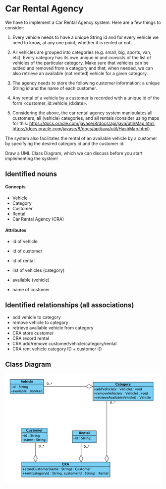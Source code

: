 # Car Rental Agency

We have to implement a Car Rental Agency system. Here are a few things to consider:

1) Every vehicle needs to have a unique String id and for every vehicle we need to know, at any one point, whether it is rented or not.

2) All vehicles are grouped into categories (e.g. small, big, sports, van, etc). Every category has its own unique id and consists of the list of vehicles of the particular category. Make sure that vehicles can be added and removed from a category and that, when needed, we can also retrieve an available (not rented) vehicle for a given category.

3) The agency needs to store the following customer information: a unique String id and the name of each customer.

4) Any rental of a vehicle by a customer is recorded with a unique id of the form <customer_id:vehicle_id:date>.

5) Considering the above, the car rental agency system manipulates all customers, all (vehicle) categories, and all rentals (consider using maps for this: https://docs.oracle.com/javase/8/docs/api/java/util/Map.html, https://docs.oracle.com/javase/8/docs/api/java/util/HashMap.html).

The system also facilitates the rental of an available vehicle by a customer by specifying the desired category id and the customer id.

Draw a UML Class Diagram, which we can discuss before you start implementing the system!

## Identified nouns

#### Concepts
- Vehicle
- Category
- Customer
- Rental
- Car Rental Agency (CRA)

#### Attributes
- id of vehicle
- id of customer
- id of rental

- list of vehicles (category)
- available (vehicle)
- name of customer

## Identified relationships (all associations)

- add vehicle to category
- remove vehicle to category
- retrieve available vehicle from category
- CRA store customer
- CRA record rental
- CRA add/remove customer/vehicle/category/rental
- CRA rent vehicle category ID + customer ID

## Class Diagram

![](ClassDiagram.png "Class Diagram CRA")